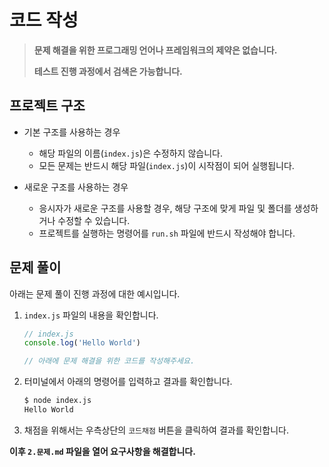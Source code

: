 # 코드 작성

>   **문제 해결을 위한 프로그래밍 언어나 프레임워크의 제약은 없습니다.**
>
>   **테스트 진행 과정에서 검색은 가능합니다.**


## 프로젝트 구조

- 기본 구조를 사용하는 경우
  - 해당 파일의 이름(`index.js`)은 수정하지 않습니다. 
  - 모든 문제는 반드시 해당 파일(`index.js`)이 시작점이 되어 실행됩니다. 


- 새로운 구조를 사용하는 경우
  - 응시자가 새로운 구조를 사용할 경우, 해당 구조에 맞게 파일 및 폴더를 생성하거나 수정할 수 있습니다.
  - 프로젝트를 실행하는 명령어를 `run.sh` 파일에 반드시 작성해야 합니다.



## 문제 풀이

아래는 문제 풀이 진행 과정에 대한 예시입니다.



1. `index.js` 파일의 내용을 확인합니다.

   ```javascript
   // index.js   
   console.log('Hello World')

   // 아래에 문제 해결을 위한 코드를 작성해주세요.
   ```
   
2. 터미널에서 아래의 명령어를 입력하고 결과를 확인합니다.

   ```bash
   $ node index.js
   Hello World
   ```

3. 채점을 위해서는 우측상단의 `코드채점` 버튼을 클릭하여 결과를 확인합니다.


**이후 `2.문제.md` 파일을 열어 요구사항을 해결합니다.**